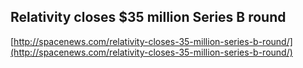 ## Relativity closes $35 million Series B round
  
  [http://spacenews.com/relativity-closes-35-million-series-b-round/](http://spacenews.com/relativity-closes-35-million-series-b-round/)
